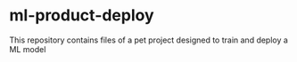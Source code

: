 # ml-product-deploy
This repository contains files of a pet project designed to train and deploy a ML model

